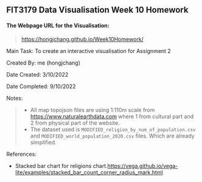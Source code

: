 ## FIT3179 Data Visualisation Week 10 Homework

#### **The Webpage URL for the Visualisation:**
> https://hongjchang.github.io/Week10Homework/

Main Task: To create an interactive visualisation for Assignment 2

Created By: me (hongjchang)

Date Created: 3/10/2022

Date Completed: 9/10/2022

Notes:
> - All map topojson files are using 1:110m scale from https://www.naturalearthdata.com where 1 from cultural part and 2 from physical part of the website.
> - The dataset used is `MODIFIED_religion_by_num_of_population.csv` and `MODIFIED_world_population_2020.csv` files. Which are already simplified.

References:
- Stacked bar chart for religions chart.https://vega.github.io/vega-lite/examples/stacked_bar_count_corner_radius_mark.html